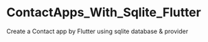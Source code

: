 # ContactApps_With_Sqlite_Flutter
Create a Contact app by Flutter using sqlite database &amp; provider 
